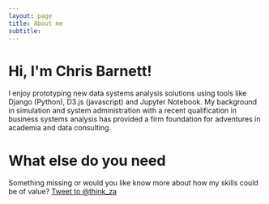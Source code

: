 ```yaml
---
layout: page
title: About me
subtitle:
---
```


# Hi, I'm Chris Barnett!

I enjoy prototyping new data systems analysis solutions using tools like Django (Python), D3.js (javascript) and Jupyter Notebook.
My background in simulation and system administration with a recent qualification in business systems analysis has provided a firm foundation for adventures in academia and data consulting.


# What else do you need
Something missing or would you like know more about how my skills could be of value?
<a href="https://twitter.com/intent/tweet?screen_name=think_za" class="twitter-mention-button" data-show-count="false">Tweet to @think_za</a><script async src="//platform.twitter.com/widgets.js" charset="utf-8"></script>
